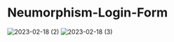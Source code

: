 # Neumorphism-Login-Form
 
![2023-02-18 (2)](https://user-images.githubusercontent.com/111579457/219866925-b741b6ea-b593-4394-b43a-a3cbb3117965.png)
![2023-02-18 (3)](https://user-images.githubusercontent.com/111579457/219866926-588e83f9-e27d-423b-a1ce-ad4739d605c4.png)
